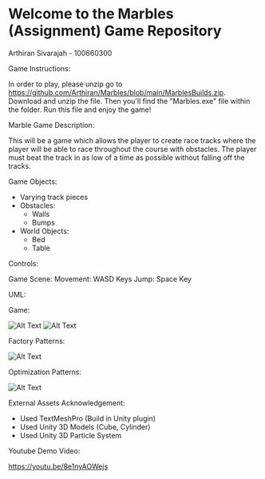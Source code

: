# Welcome to the Marbles (Assignment) Game Repository

Arthiran Sivarajah - 100660300

Game Instructions:

In order to play, please unzip go to https://github.com/Arthiran/Marbles/blob/main/MarblesBuilds.zip. Download and unzip the file. Then you'll find the "Marbles.exe" file within the folder. Run this file and enjoy the game!

 
Marble Game Description: 

This will be a game which allows the player to create race tracks where the player will be able to race throughout the course with obstacles.
The player must beat the track in as low of a time as possible without falling off the tracks.

Game Objects:

- Varying track pieces
- Obstacles:
    - Walls
    - Bumps
- World Objects:
    - Bed
    - Table

Controls: 

Game Scene:
    Movement: WASD Keys
    Jump: Space Key

UML:

Game:

![Alt Text](https://github.com/Arthiran/Marbles/blob/main/UML/UML1.png)
![Alt Text](https://github.com/Arthiran/Marbles/blob/main/UML/UML2.png)

Factory Patterns:

![Alt Text](https://github.com/Arthiran/Marbles/blob/main/UML/UML3.png)

Optimization Patterns:

![Alt Text](https://github.com/Arthiran/Marbles/blob/main/UML/UML4.png)

External Assets Acknowledgement:
- Used TextMeshPro (Build in Unity plugin)
- Used Unity 3D Models (Cube, Cylinder)
- Used Unity 3D Particle System

Youtube Demo Video:

https://youtu.be/8e1nyAOWejs